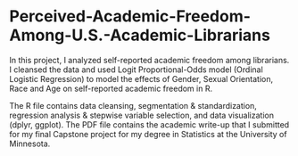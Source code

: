 # Perceived-Academic-Freedom-Among-U.S.-Academic-Librarians
In this project, I analyzed self-reported academic freedom among librarians. I cleansed the data and used  Logit Proportional-Odds model (Ordinal Logistic Regression) to model the effects of Gender, Sexual Orientation, Race and Age on self-reported academic freedom in R. 

The R file contains data cleansing, segmentation & standardization, regression analysis & stepwise variable selection, and data visualization (dplyr, ggplot). The PDF file contains the academic write-up that I submitted for my final Capstone project for my degree in Statistics at the University of Minnesota.
